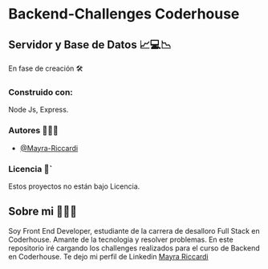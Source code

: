 # Backend-Challenges Coderhouse

## Servidor y Base de Datos 📈​💻​📉​

En fase de creación 🛠️

### Construido con:

Node Js, Express.

### Autores 👩🏻‍💻
- [@Mayra-Riccardi](https://github.com/Mayra-Riccardi)

### Licencia 📄`

Estos proyectos no están bajo Licencia.

## Sobre mi 🙋🏻‍♀️
Soy Front End Developer, estudiante de la carrera de desalloro Full Stack en Coderhouse. Amante de la tecnologia y resolver problemas.
En este repositorio iré cargando los challenges realizados para el curso de Backend en Coderhouse.
Te dejo mi perfil de Linkedin [Mayra Riccardi](https://www.linkedin.com/in/mayra-riccardi-30060427/)
